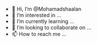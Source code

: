 - 👋 Hi, I’m @Mohamadshaalan
- 👀 I’m interested in ...
- 🌱 I’m currently learning ...
- 💞️ I’m looking to collaborate on ...
- 📫 How to reach me ...

<!---
Mohamadshaalan/Mohamadshaalan is a ✨ special ✨ repository because its `README.md` (this file) appears on your GitHub profile.
You can click the Preview link to take a look at your changes.
--->
